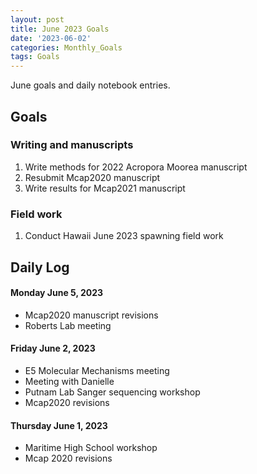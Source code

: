 ```yaml
---
layout: post
title: June 2023 Goals
date: '2023-06-02'
categories: Monthly_Goals
tags: Goals
---
```

June goals and daily notebook entries. 

## Goals  

### Writing and manuscripts 
              
1. Write methods for 2022 Acropora Moorea manuscript 
2. Resubmit Mcap2020 manuscript
3. Write results for Mcap2021 manuscript  

### Field work 

1. Conduct Hawaii June 2023 spawning field work  

## **Daily Log**   

#### Monday June 5, 2023 

- Mcap2020 manuscript revisions
- Roberts Lab meeting

#### Friday June 2, 2023 

- E5 Molecular Mechanisms meeting
- Meeting with Danielle
- Putnam Lab Sanger sequencing workshop
- Mcap2020 revisions 

#### Thursday June 1, 2023 

- Maritime High School workshop
- Mcap 2020 revisions 
